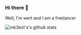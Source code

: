 ### Hi there 👋

Well, I'm wert and I am a freelancer

![mk3ext's's github stats](https://github-readme-stats.vercel.app/api?username=mk3ext&count_private=true&show_icons=true)
<!-- ![Top Langs](https://github-readme-stats.vercel.app/api/top-langs/?username=mk3ext&layout=compact -->
